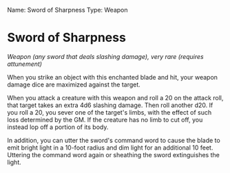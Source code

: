 Name: Sword of Sharpness 
Type: Weapon 

# Sword of Sharpness 
_Weapon (any sword that deals slashing damage), very rare (requires attunement)_ 

When you strike an object with this enchanted blade and hit, your weapon damage dice are maximized against the target. 

When you attack a creature with this weapon and roll a 20 on the attack roll, that target takes an extra 4d6 slashing damage. Then roll another d20. If you roll a 20, you sever one of the target's limbs, with the effect of such loss determined by the GM. If the creature has no limb to cut off, you instead lop off a portion of its body. 

In addition, you can utter the sword's command word to cause the blade to emit bright light in a 10-foot radius and dim light for an additional 10 feet. Uttering the command word again or sheathing the sword extinguishes the light.